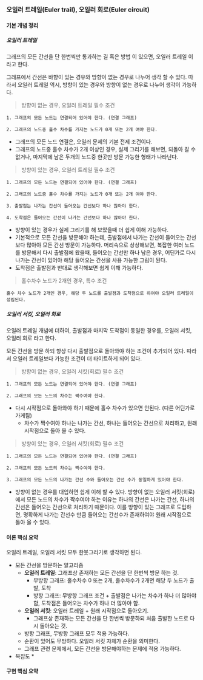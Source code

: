### 오일러 트레일\(Euler trail\), 오일러 회로\(Euler circuit\)

#### 기본 개념 정리

##### 오일러 트레일

그래프의 모든 간선을 단 한번씩만 통과하는 길 혹은 방법 이 있으면, 오일러 트레일 이라고 한다.

그래프에서 간선은 바향이 있는 경우와 방향이 없는 경우로 나누어 생각 할 수 있다. 따라서 오일러 트레일 역시, 방향이 있는 경우와 방향이 없는 경우로 나누어 생각이 가능하다.

> 방향이 없는 경우, 오일러 트레일 필수 조건

```
1. 그래프의 모든 노드는 연결되어 있어야 한다. (연결 그래프)

2. 그래프의 노드중 홀수 차수를 가지는 노드가 0개 또는 2개 여야 한다.
```

* 그래프의 모든 노드 연결은, 오일러 문제의 기본 전제 조건이다.
* 그래프의 노드중 홀수 차수가 2개 이상인 경우, 실제 그리기를 해보면, 되돌아 갈 수 없거나, 마지막에 남은 두개의 노드중 한곳만 방문 가능한 형태가 나타난다.

> 방향이 있는 경우, 오일러 트레일 필수 조건

```
1. 그래프의 모든 노드는 연결되어 있어야 한다. (연결 그래프)

2. 그래프의 노드중 홀수 차수를 가지는 노드가 0개 또는 2개 여야 한다.

3. 출발점는 나가는 간선이 들어오는 간선보다 하나 많아야 한다.

4. 도착점은 들어오는 간선이 나가는 간선보다 하나 많아야 한다.
```

* 방향이 있는 경우가 실제 그리기를 해 보았을때 더 쉽게 이해 가능하다.
* 기본적으로 모든 간선을 방문해야 하는데, 출발점에서 나가는 간선이 들어오는 간선보다 많아야 모든 간선 방문이 가능하다. 머리속으로 상상해보면, 복잡한 여러 노드를 방문해서 다시 출발점에 왔을때, 들어오는 간선만 하나 남은 경우, 어딘가로 다시 나가는 간선이 있어야 해당 들어오는 간선을 사용 가능한 그림이 된다.
* 도착점은 출발점과 반대로 생각해보면 쉽게 이해 가능하다.

> 홀수차수 노드가 2개인 경우, 특수 조건

```
홀수 차수 노드가 2개인 경우, 해당 두 노드를 출발점과 도착점으로 하여야 오일러 트레일이 성립된다.
```

##### 오일러 서킷, 오일러 회로

오일러 트레일 개념에 더하여, 출발점과 마지막 도착점이 동일한 경우를, 오일러 서킷, 오일러 회로 라고 한다.

모든 간선을 방문 하되 항상 다시 출발점으로 돌아와야 하는 조건이 추가되어 있다. 따라서 오일러 트레일보다 가능한 조건이 더 타이트하게 되어 있다.

> 방향이 없는 경우, 오일러 서킷\(회로\) 필수 조건

```
1. 그래프의 모든 노드는 연결되어 있어야 한다. (연결 그래프)

2. 그래프의 모든 노드의 차수는 짝수여야 한다.
```

* 다시 시작점으로 돌아와야 하기 때문에 홀수 차수가 있으면 안된다. \(다른 어딘가로 가게됨\)
  * 차수가 짝수여야 하나는 나가는 간선, 하나는 들어오는 간선으로 처리하고, 원래 시작점으로 돌아 올 수 있다.

> 방향이 있는 경우, 오일러 서킷\(회로\) 필수 조건

```
1. 그래프의 모든 노드는 연결되어 있어야 한다. (연결 그래프)

2. 그래프의 모든 노드의 차수는 짝수여야 한다.

3. 그래프의 모든 노드의 나가는 간선 수와 들어오는 간선 수가 동일하게 있어야 한다.
```

* 방향이 없는 경우를 대입하면 쉽게 이해 할 수 있다. 방향이 없는 오일러 서킷\(회로\)에서 모든 노드의 차수가 짝수여야 하는 이유는 하나의 간선은 나가는 간선, 하나의 간선은 들어오는 간선으로 처리하기 때문이다. 이를 방향이 있는 그래프로 도입하면, 명확하게 나가는 간선수 만큼 들어오는 간선수가 존재하여야 원래 시작점으로 돌아 올 수 있다.

#### 이론 핵심 요약

오일러 트레일, 오일러 서킷 모두 한붓그리기로 생각하면 된다.

* 모든 간선을 방문하는 알고리즘
  * **오일러 트레일**: 그래프상 존재하는 모든 간선을 단 한번씩 방문 하는 것.
    * 무방향 그래프: 홀수차수 0 또는 2개, 홀수차수가 2개면 해당 두 노드가 출발, 도착
    * 방향 그래프: 무방향 그래프 조건 + 출발점은 나가는 차수가 하나 더 많아야 함, 도착점은 들어오는 차수가 하나 더 많아야 함.
  * **오일러 서킷**: 오일러 트레일 + 원래 시작점으로 돌아오기.
    * 그래프상 존재하는 모든 간선을 단 한번씩 방문하되 처음 출발한 노드로 다시 돌아오는 것.
  * 방향 그래프, 무방향 그래프 모두 적용 가능하다.
  * 순환이 있어도 무방하다. 오일러 서킷 자체가 순환을 의미한다.
  * 그래프 관련 문제에서, 모든 간선을 방문해야하는 문제에 적용 가능하다.
* 복잡도
  * 

#### 구현 핵심 요약



